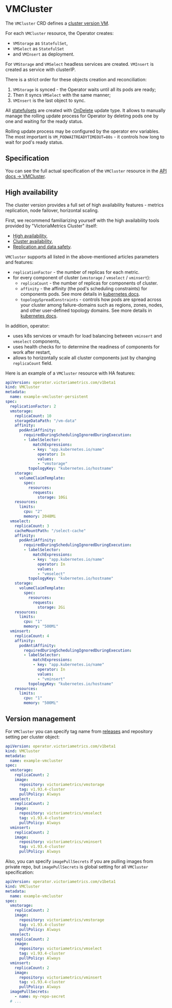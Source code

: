 # VMCluster

The `VMCluster` CRD defines a [cluster version VM](https://docs.victoriametrics.com/Cluster-VictoriaMetrics.html).

For each `VMCluster` resource, the Operator creates:

- `VMStorage` as `StatefulSet`,
- `VMSelect` as `StatefulSet`
- and `VMInsert` as deployment.

For `VMStorage` and `VMSelect` headless  services are created. `VMInsert` is created as service with clusterIP.

There is a strict order for these objects creation and reconciliation:

1. `VMStorage` is synced - the Operator waits until all its pods are ready;
1. Then it syncs `VMSelect` with the same manner;
1. `VMInsert` is the last object to sync.

All [statefulsets](https://kubernetes.io/docs/concepts/workloads/controllers/statefulset/) are created 
with [OnDelete](https://kubernetes.io/docs/concepts/workloads/controllers/statefulset/#on-delete) update type. 
It allows to manually manage the rolling update process for Operator by deleting pods one by one and waiting for the ready status.

Rolling update process may be configured by the operator env variables.
The most important is `VM_PODWAITREADYTIMEOUT=80s` - it controls how long to wait for pod's ready status.

## Specification

You can see the full actual specification of the `VMCluster` resource in the [API docs -> VMCluster](https://docs.victoriametrics.com/operator/api.html#vmcluster).

## High availability

The cluster version provides a full set of high availability features - metrics replication, node failover, horizontal scaling.

First, we recommend familiarizing yourself with the high availability tools provided by "VictoriaMetrics Cluster" itself:

- [High availability](https://docs.victoriametrics.com/Cluster-VictoriaMetrics.html#high-availability),
- [Cluster availability](https://docs.victoriametrics.com/Cluster-VictoriaMetrics.html#cluster-availability),
- [Replication and data safety](https://docs.victoriametrics.com/Cluster-VictoriaMetrics.html#replication-and-data-safety).

`VMCluster` supports all listed in the above-mentioned articles parameters and features:

- `replicationFactor` - the number of replicas for each metric.
- for every component of cluster (`vmstorage` / `vmselect` / `vminsert`):
  - `replicaCount` - the number of replicas for components of cluster.
  - `affinity` - the affinity (the pod's scheduling constraints) for components pods. See more details in [kubernetes docs](https://kubernetes.io/docs/concepts/scheduling-eviction/assign-pod-node/#affinity-and-anti-affinity).
  - `topologySpreadConstraints` - controls how pods are spread across your cluster among failure-domains such as regions, zones, nodes, and other user-defined topology domains. See more details in [kubernetes docs](https://kubernetes.io/docs/concepts/workloads/pods/pod-topology-spread-constraints/).

In addition, operator:

- uses k8s services or vmauth for load balancing between `vminsert` and `vmselect` components,
- uses health checks for to determine the readiness of components for work after restart,
- allows to horizontally scale all cluster components just by changing `replicaCount` field.

Here is an example of a `VMCluster` resource with HA features:

```yaml
apiVersion: operator.victoriametrics.com/v1beta1
kind: VMCluster
metadata:
  name: example-vmcluster-persistent
spec:
  replicationFactor: 2       
  vmstorage:
    replicaCount: 10
    storageDataPath: "/vm-data"
    affinity:
      podAntiAffinity:
        requiredDuringSchedulingIgnoredDuringExecution:
        - labelSelector:
            matchExpressions:
            - key: "app.kubernetes.io/name"
              operator: In
              values:
              - "vmstorage"
          topologyKey: "kubernetes.io/hostname"
    storage:
      volumeClaimTemplate:
        spec:
          resources:
            requests:
              storage: 10Gi
    resources:
      limits:
        cpu: "2"
        memory: 2048Mi
  vmselect:
    replicaCount: 3
    cacheMountPath: "/select-cache"
    affinity:
      podAntiAffinity:
        requiredDuringSchedulingIgnoredDuringExecution:
        - labelSelector:
            matchExpressions:
            - key: "app.kubernetes.io/name"
              operator: In
              values:
              - "vmselect"
          topologyKey: "kubernetes.io/hostname"
    storage:
      volumeClaimTemplate:
        spec:
          resources:
            requests:
              storage: 2Gi
    resources:
      limits:
        cpu: "1"
        memory: "500Mi"
  vminsert:
    replicaCount: 4
    affinity:
      podAntiAffinity:
        requiredDuringSchedulingIgnoredDuringExecution:
        - labelSelector:
            matchExpressions:
            - key: "app.kubernetes.io/name"
              operator: In
              values:
              - "vminsert"
          topologyKey: "kubernetes.io/hostname"
    resources:
      limits:
        cpu: "1"
        memory: "500Mi"
```

## Version management

For `VMCluster` you can specify tag name from [releases](https://github.com/VictoriaMetrics/VictoriaMetrics/releases) and repository setting per cluster object:

```yaml
apiVersion: operator.victoriametrics.com/v1beta1
kind: VMCluster
metadata:
  name: example-vmcluster
spec:
  vmstorage:
    replicaCount: 2
    image:
      repository: victoriametrics/vmstorage
      tag: v1.93.4-cluster
      pullPolicy: Always
  vmselect:
    replicaCount: 2
    image:
      repository: victoriametrics/vmselect
      tag: v1.93.4-cluster
      pullPolicy: Always
  vminsert:
    replicaCount: 2
    image:
      repository: victoriametrics/vminsert
      tag: v1.93.4-cluster
      pullPolicy: Always
```

Also, you can specify `imagePullSecrets` if you are pulling images from private repo, 
but `imagePullSecrets` is global setting for all `VMCluster` specification:

```yaml
apiVersion: operator.victoriametrics.com/v1beta1
kind: VMCluster
metadata:
  name: example-vmcluster
spec:
  vmstorage:
    replicaCount: 2
    image:
      repository: victoriametrics/vmstorage
      tag: v1.93.4-cluster
      pullPolicy: Always
  vmselect:
    replicaCount: 2
    image:
      repository: victoriametrics/vmselect
      tag: v1.93.4-cluster
      pullPolicy: Always
  vminsert:
    replicaCount: 2
    image:
      repository: victoriametrics/vminsert
      tag: v1.93.4-cluster
      pullPolicy: Always
  imagePullSecrets:
    - name: my-repo-secret
  # ...
```
